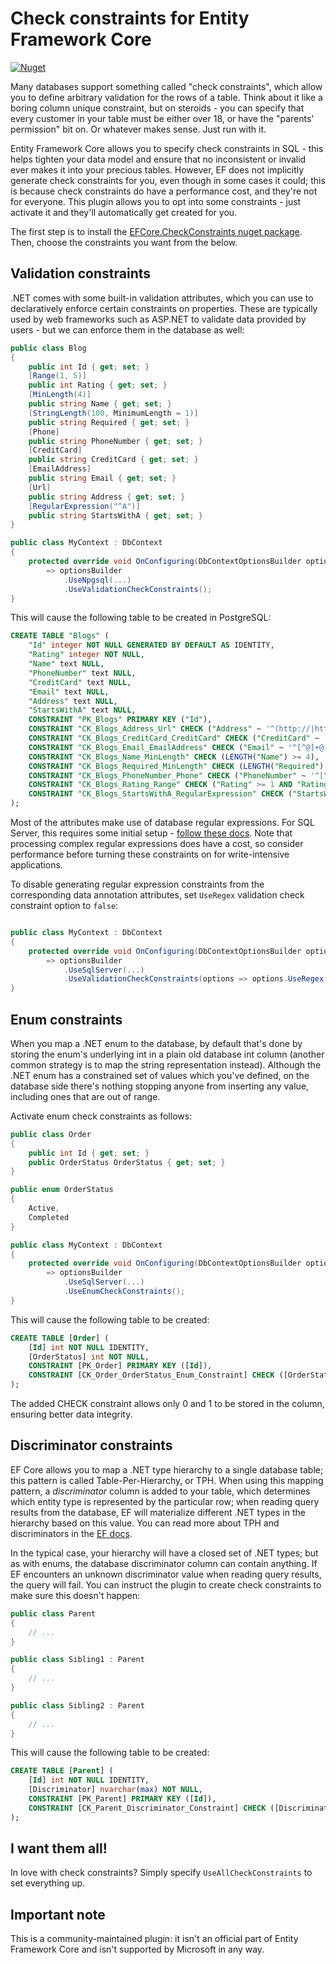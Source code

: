 # Check constraints for Entity Framework Core

[![Nuget](https://img.shields.io/nuget/v/EFCore.CheckConstraints)](https://www.nuget.org/packages/EFCore.CheckConstraints)

Many databases support something called "check constraints", which allow you to define arbitrary validation for the rows of a table. Think about it like a boring column unique constraint, but on steroids - you can specify that every customer in your table must be either over 18, or have the "parents' permission" bit on. Or whatever makes sense. Just run with it.

Entity Framework Core allows you to specify check constraints in SQL - this helps tighten your data model and ensure that no inconsistent or invalid ever makes it into your precious tables. However, EF does not implicitly generate check constraints for you, even though in some cases it could; this is because check constraints do have a performance cost, and they're not for everyone. This plugin allows you to opt into some constraints - just activate it and they'll automatically get created for you.

The first step is to install the [EFCore.CheckConstraints nuget package](https://www.nuget.org/packages/EFCore.CheckConstraints). Then, choose the constraints you want from the below.

## Validation constraints

.NET comes with some built-in validation attributes, which you can use to declaratively enforce certain constraints on properties. These are typically used by web frameworks such as ASP.NET to validate data provided by users - but we can enforce them in the database as well:

```c#
public class Blog
{
    public int Id { get; set; }
    [Range(1, 5)]
    public int Rating { get; set; }
    [MinLength(4)]
    public string Name { get; set; }
    [StringLength(100, MinimumLength = 1)]
    public string Required { get; set; }
    [Phone]
    public string PhoneNumber { get; set; }
    [CreditCard]
    public string CreditCard { get; set; }
    [EmailAddress]
    public string Email { get; set; }
    [Url]
    public string Address { get; set; }
    [RegularExpression("^A")]
    public string StartsWithA { get; set; }
}

public class MyContext : DbContext
{
    protected override void OnConfiguring(DbContextOptionsBuilder optionsBuilder)
        => optionsBuilder
            .UseNpgsql(...)
            .UseValidationCheckConstraints();
}
```

This will cause the following table to be created in PostgreSQL:

```sql
CREATE TABLE "Blogs" (
    "Id" integer NOT NULL GENERATED BY DEFAULT AS IDENTITY,
    "Rating" integer NOT NULL,
    "Name" text NULL,
    "PhoneNumber" text NULL,
    "CreditCard" text NULL,
    "Email" text NULL,
    "Address" text NULL,
    "StartsWithA" text NULL,
    CONSTRAINT "PK_Blogs" PRIMARY KEY ("Id"),
    CONSTRAINT "CK_Blogs_Address_Url" CHECK ("Address" ~ '^(http://|https://|ftp://)'),
    CONSTRAINT "CK_Blogs_CreditCard_CreditCard" CHECK ("CreditCard" ~ '^[\d- ]*$'),
    CONSTRAINT "CK_Blogs_Email_EmailAddress" CHECK ("Email" ~ '^[^@]+@[^@]+$'),
    CONSTRAINT "CK_Blogs_Name_MinLength" CHECK (LENGTH("Name") >= 4),
    CONSTRAINT "CK_Blogs_Required_MinLength" CHECK (LENGTH("Required") >= 1),
    CONSTRAINT "CK_Blogs_PhoneNumber_Phone" CHECK ("PhoneNumber" ~ '^[\d\s+-.()]*\d[\d\s+-.()]*((ext\.|ext|x)\s*\d+)?\s*$'),
    CONSTRAINT "CK_Blogs_Rating_Range" CHECK ("Rating" >= 1 AND "Rating" <= 5),
    CONSTRAINT "CK_Blogs_StartsWithA_RegularExpression" CHECK ("StartsWithA" ~ '^A')
);
```

Most of the attributes make use of database regular expressions. For SQL Server, this requires some initial setup - [follow these docs](https://www.red-gate.com/simple-talk/sql/t-sql-programming/tsql-regular-expression-workbench). Note that processing complex regular expressions does have a cost, so consider performance before turning these constraints on for write-intensive applications.

To disable generating regular expression constraints from the corresponding data annotation attributes, set `UseRegex` validation check constraint option to `false`:

```c#

public class MyContext : DbContext
{
    protected override void OnConfiguring(DbContextOptionsBuilder optionsBuilder)
        => optionsBuilder
            .UseSqlServer(...)
            .UseValidationCheckConstraints(options => options.UseRegex(false));
}
```

## Enum constraints

When you map a .NET enum to the database, by default that's done by storing the enum's underlying int in a plain old database int column (another common strategy is to map the string representation instead). Although the .NET enum has a constrained set of values which you've defined, on the database side there's nothing stopping anyone from inserting any value, including ones that are out of range.

Activate enum check constraints as follows:

```c#
public class Order
{
    public int Id { get; set; }
    public OrderStatus OrderStatus { get; set; }
}

public enum OrderStatus
{
    Active,
    Completed
}

public class MyContext : DbContext
{
    protected override void OnConfiguring(DbContextOptionsBuilder optionsBuilder)
        => optionsBuilder
            .UseSqlServer(...)
            .UseEnumCheckConstraints();
}
```

This will cause the following table to be created:

```sql
CREATE TABLE [Order] (
    [Id] int NOT NULL IDENTITY,
    [OrderStatus] int NOT NULL,
    CONSTRAINT [PK_Order] PRIMARY KEY ([Id]),
    CONSTRAINT [CK_Order_OrderStatus_Enum_Constraint] CHECK ([OrderStatus] IN (0, 1))
);
```

The added CHECK constraint allows only 0 and 1 to be stored in the column, ensuring better data integrity.

## Discriminator constraints

EF Core allows you to map a .NET type hierarchy to a single database table; this pattern is called Table-Per-Hierarchy, or TPH. When using this mapping pattern, a *discriminator* column is added to your table, which determines which entity type is represented by the particular row; when reading query results from the database, EF will materialize different .NET types in the hierarchy based on this value. You can read more about TPH and discriminators in the [EF docs](https://docs.microsoft.com/ef/core/modeling/inheritance).

In the typical case, your hierarchy will have a closed set of .NET types; but as with enums, the database discriminator column can contain anything. If EF encounters an unknown discriminator value when reading query results, the query will fail. You can instruct the plugin to create check constraints to make sure this doesn't happen:

```c#
public class Parent
{
    // ...
}

public class Sibling1 : Parent
{
    // ...
}

public class Sibling2 : Parent
{
    // ...
}
```

This will cause the following table to be created:

```sql
CREATE TABLE [Parent] (
    [Id] int NOT NULL IDENTITY,
    [Discriminator] nvarchar(max) NOT NULL,
    CONSTRAINT [PK_Parent] PRIMARY KEY ([Id]),
    CONSTRAINT [CK_Parent_Discriminator_Constraint] CHECK ([Discriminator] IN (N'Parent', N'Sibling1', N'Sibling2'))
);
```

## I want them all!

In love with check constraints? Simply specify `UseAllCheckConstraints` to set everything up.

## Important note

This is a community-maintained plugin: it isn't an official part of Entity Framework Core and isn't supported by Microsoft in any way.
